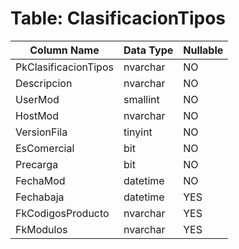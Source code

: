 # Table: ClasificacionTipos

| Column Name | Data Type | Nullable |
|-------------|-----------|----------|
| PkClasificacionTipos | nvarchar | NO |
| Descripcion | nvarchar | NO |
| UserMod | smallint | NO |
| HostMod | nvarchar | NO |
| VersionFila | tinyint | NO |
| EsComercial | bit | NO |
| Precarga | bit | NO |
| FechaMod | datetime | NO |
| Fechabaja | datetime | YES |
| FkCodigosProducto | nvarchar | YES |
| FkModulos | nvarchar | YES |
